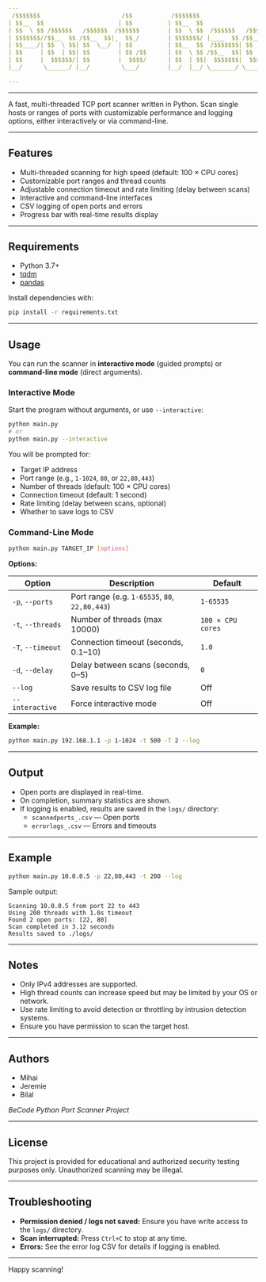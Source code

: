 ```yaml
---
 /$$$$$$$                       /$$           /$$$$$$$                  /$$                    
| $$__  $$                     | $$          | $$__  $$                | $$                    
| $$  \ $$ /$$$$$$   /$$$$$$  /$$$$$$        | $$  \ $$  /$$$$$$   /$$$$$$$  /$$$$$$   /$$$$$$ 
| $$$$$$$//$$__  $$ /$$__  $$|_  $$_/        | $$$$$$$/ |____  $$ /$$__  $$ |____  $$ /$$__  $$
| $$____/| $$  \ $$| $$  \__/  | $$          | $$__  $$  /$$$$$$$| $$  | $$  /$$$$$$$| $$  \__/
| $$     | $$  | $$| $$        | $$ /$$      | $$  \ $$ /$$__  $$| $$  | $$ /$$__  $$| $$      
| $$     |  $$$$$$/| $$        |  $$$$/      | $$  | $$|  $$$$$$$|  $$$$$$$|  $$$$$$$| $$      
|__/      \______/ |__/         \___/        |__/  |__/ \_______/ \_______/ \_______/|__/ 

---
```

---

A fast, multi-threaded TCP port scanner written in Python. Scan single hosts or ranges of ports with customizable performance and logging options, either interactively or via command-line.

---

## Features

- Multi-threaded scanning for high speed (default: 100 × CPU cores)
- Customizable port ranges and thread counts
- Adjustable connection timeout and rate limiting (delay between scans)
- Interactive and command-line interfaces
- CSV logging of open ports and errors
- Progress bar with real-time results display

---

## Requirements

- Python 3.7+
- [tqdm](https://pypi.org/project/tqdm/)
- [pandas](https://pypi.org/project/pandas/)

Install dependencies with:

```bash
pip install -r requirements.txt
```

---

## Usage

You can run the scanner in **interactive mode** (guided prompts) or **command-line mode** (direct arguments).

### Interactive Mode

Start the program without arguments, or use `--interactive`:

```bash
python main.py
# or
python main.py --interactive
```

You will be prompted for:

- Target IP address
- Port range (e.g., `1-1024`, `80`, or `22,80,443`)
- Number of threads (default: 100 × CPU cores)
- Connection timeout (default: 1 second)
- Rate limiting (delay between scans, optional)
- Whether to save logs to CSV

### Command-Line Mode

```bash
python main.py TARGET_IP [options]
```

**Options:**

| Option           | Description                                       | Default              |
|------------------|---------------------------------------------------|----------------------|
| `-p`, `--ports`  | Port range (e.g. `1-65535`, `80`, `22,80,443`)    | `1-65535`            |
| `-t`, `--threads`| Number of threads (max 10000)                     | `100 × CPU cores`    |
| `-T`, `--timeout`| Connection timeout (seconds, 0.1–10)              | `1.0`                |
| `-d`, `--delay`  | Delay between scans (seconds, 0–5)                | `0`                  |
| `--log`          | Save results to CSV log file                      | Off                  |
| `--interactive`  | Force interactive mode                            | Off                  |

**Example:**

```bash
python main.py 192.168.1.1 -p 1-1024 -t 500 -T 2 --log
```

---

## Output

- Open ports are displayed in real-time.
- On completion, summary statistics are shown.
- If logging is enabled, results are saved in the `logs/` directory:
  - `scannedports_.csv` — Open ports
  - `errorlogs_.csv` — Errors and timeouts

---

## Example

```bash
python main.py 10.0.0.5 -p 22,80,443 -t 200 --log
```

Sample output:

```
Scanning 10.0.0.5 from port 22 to 443
Using 200 threads with 1.0s timeout
Found 2 open ports: [22, 80]
Scan completed in 3.12 seconds
Results saved to ./logs/
```

---

## Notes

- Only IPv4 addresses are supported.
- High thread counts can increase speed but may be limited by your OS or network.
- Use rate limiting to avoid detection or throttling by intrusion detection systems.
- Ensure you have permission to scan the target host.

---

## Authors

- Mihai
- Jeremie
- Bilal

_BeCode Python Port Scanner Project_

---

## License

This project is provided for educational and authorized security testing purposes only. Unauthorized scanning may be illegal.

---

## Troubleshooting

- **Permission denied / logs not saved:** Ensure you have write access to the `logs/` directory.
- **Scan interrupted:** Press `Ctrl+C` to stop at any time.
- **Errors:** See the error log CSV for details if logging is enabled.

---

Happy scanning!

